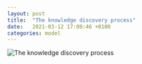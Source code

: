```yaml
---
layout: post
title:  "The knowledge discovery process"
date:   2021-03-12 17:00:46 +0100
categories: model
---
```

![The knowledge discovery process](/assets/knowledge-discovery-process.png)
